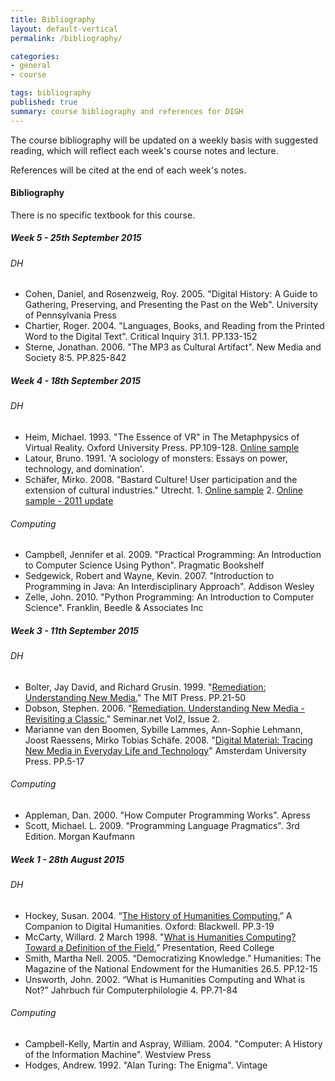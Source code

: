 ```yaml
---
title: Bibliography
layout: default-vertical
permalink: /bibliography/

categories:
- general
- course

tags: bibliography
published: true
summary: course bibliography and references for DIGH
---
```


The course bibliography will be updated on a weekly basis with suggested reading, which will reflect each week's course notes and lecture.

References will be cited at the end of each week's notes.

#### Bibliography

There is no specific textbook for this course.

##### Week 5 - 25th September 2015

###### DH
  * Cohen, Daniel, and Rosenzweig, Roy. 2005. "Digital History: A Guide to Gathering, Preserving, and Presenting the Past on the Web". University of Pennsylvania Press
  * Chartier, Roger. 2004. "Languages, Books, and Reading from the Printed Word to the Digital Text". Critical Inquiry 31.1. PP.133-152
  * Sterne, Jonathan. 2006. "The MP3 as Cultural Artifact". New Media and Society 8:5. PP.825-842

##### Week 4 - 18th September 2015

###### DH
  * Heim, Michael. 1993. "The Essence of VR" in The Metaphpysics of Virtual Reality. Oxford University Press. PP.109-128. [Online sample](http://www.stanford.edu/class/history34q/readings/Michael_Heim/HeimEssenceVR.html)
  * Latour, Bruno. 1991. 'A sociology of monsters: Essays on power, technology, and domination'.
  * Schäfer, Mirko. 2008. "Bastard Culture! User participation and the extension of cultural industries." Utrecht. 1. [Online sample](http://dspace.library.uu.nl/handle/1874/33564) 2. [Online sample - 2011 update](http://mtschaefer.net/media/uploads/docs/Schaefer_Bastard-Culture_2011.pdf)

###### Computing
  * Campbell, Jennifer et al. 2009. "Practical Programming: An Introduction to Computer Science Using Python". Pragmatic Bookshelf
  * Sedgewick, Robert and Wayne, Kevin. 2007. "Introduction to Programming in Java: An Interdisciplinary Approach". Addison Wesley
  * Zelle, John. 2010. "Python Programming: An Introduction to Computer Science". Franklin, Beedle & Associates Inc

##### Week 3 - 11th September 2015

###### DH
  * Bolter, Jay David, and Richard Grusin. 1999. "[Remediation: Understanding New Media.](http://quod.lib.umich.edu/cgi/t/text/text-idx?c=jahc;view=text;rgn=main;idno=3310410.0005.111)" The MIT Press. PP.21-50
  * Dobson, Stephen. 2006. "[Remediation. Understanding New Media - Revisiting a Classic.](http://seminar.net/images/stories/vol2-issue2/review_remediation_dobson.pdf)" Seminar.net Vol2, Issue 2.
  * Marianne van den Boomen, Sybille Lammes, Ann-Sophie Lehmann, Joost Raessens, Mirko Tobias Schäfe. 2008. "[Digital Material: Tracing New Media in Everyday Life and Technology](http://mtschaefer.net/media/uploads/docs/Digital-Material.PDF)" Amsterdam University Press. PP.5-17

###### Computing
  * Appleman, Dan. 2000. "How Computer Programming Works". Apress
  * Scott, Michael. L. 2009. "Programming Language Pragmatics". 3rd Edition. Morgan Kaufmann

##### Week 1 - 28th August 2015

###### DH
  * Hockey, Susan. 2004. “[The History of Humanities Computing.](http://www.digitalhumanities.org/companion/view?docId=blackwell/9781405103213/9781405103213.xml&chunk.id=ss1-2-1&toc.depth=1&toc.id=ss1-2-1&brand=default)” A Companion to Digital Humanities. Oxford: Blackwell. PP.3-19
  * McCarty, Willard. 2 March 1998. "[What is Humanities Computing? Toward a Definition of the Field.](http://www.mccarty.org.uk/essays/McCarty,%20Humanities%20computing.pdf)” Presentation, Reed College
  * Smith, Martha Nell. 2005. “Democratizing Knowledge.” Humanities: The Magazine of the National Endowment for the Humanities 26.5. PP.12-15
  * Unsworth, John. 2002. “What is Humanities Computing and What is Not?” Jahrbuch für Computerphilologie 4. PP.71-84

###### Computing
  * Campbell-Kelly, Martin and Aspray, William. 2004. "Computer: A History of the Information Machine". Westview Press
  * Hodges, Andrew. 1992. "Alan Turing: The Enigma". Vintage
